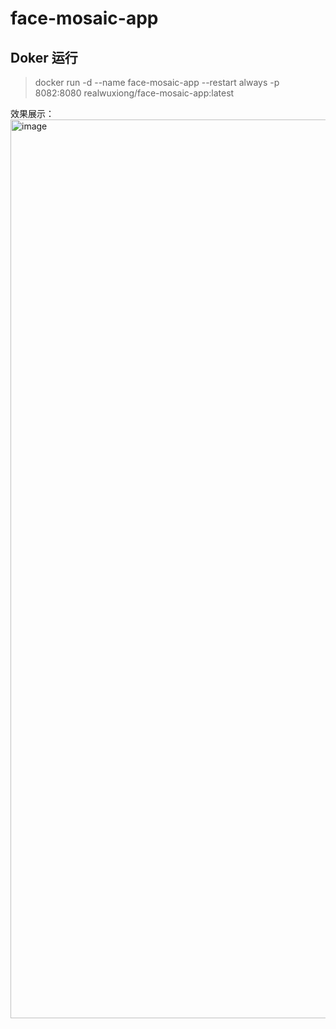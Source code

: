 # face-mosaic-app

## Doker 运行
> docker run -d --name face-mosaic-app --restart always -p 8082:8080 realwuxiong/face-mosaic-app:latest

效果展示：
<img width="1438" alt="image" src="https://github.com/user-attachments/assets/fc4441d8-e85b-4df7-8de1-ca061346f369" />
